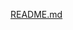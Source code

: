[README.md](https://github.com/Sohamzzzz/Rapidops_Salemate4.0_Team_Strawhats/files/11360849/README.md)
